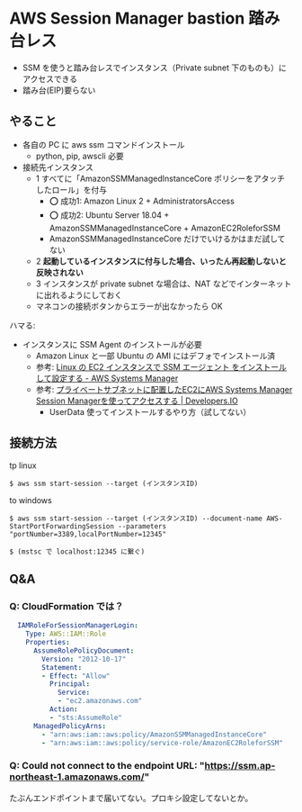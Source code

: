 # AWS Session Manager bastion 踏み台レス
- SSM を使うと踏み台レスでインスタンス（Private subnet 下のものも）にアクセスできる
- 踏み台(EIP)要らない

## やること
- 各自の PC に aws ssm コマンドインストール
    - python, pip, awscli 必要
- 接続先インスタンス
    - 1 すべてに「AmazonSSMManagedInstanceCore ポリシーをアタッチしたロール」を付与
        - :o: 成功1: Amazon Linux 2 + AdministratorsAccess
        - :o: 成功2: Ubuntu Server 18.04 + AmazonSSMManagedInstanceCore + AmazonEC2RoleforSSM
        - AmazonSSMManagedInstanceCore だけでいけるかはまだ試してない
    - 2 **起動しているインスタンスに付与した場合、いったん再起動しないと反映されない**
    - 3 インスタンスが private subnet な場合は、NAT などでインターネットに出れるようにしておく
    - マネコンの接続ボタンからエラーが出なかったら OK

ハマる:

- インスタンスに SSM Agent のインストールが必要
    - Amazon Linux と一部 Ubuntu の AMI にはデフォでインストール済
    - 参考: [Linux の EC2 インスタンスで SSM エージェント をインストールして設定する - AWS Systems Manager](https://docs.aws.amazon.com/ja_jp/systems-manager/latest/userguide/sysman-install-ssm-agent.html)
    - 参考: [プライベートサブネットに配置したEC2にAWS Systems Manager Session Managerを使ってアクセスする | Developers.IO](https://dev.classmethod.jp/articles/ssm-session-manager-private/)
        - UserData 使ってインストールするやり方（試してない）

## 接続方法
tp linux 

```
$ aws ssm start-session --target (インスタンスID)
```

to windows

```
$ aws ssm start-session --target (インスタンスID) --document-name AWS-StartPortForwardingSession --parameters "portNumber=3389,localPortNumber=12345"

$ (mstsc で localhost:12345 に繋ぐ)
```

## Q&A

### Q: CloudFormation では？

```yaml
  IAMRoleForSessionManagerLogin:
    Type: AWS::IAM::Role
    Properties:
      AssumeRolePolicyDocument:
        Version: "2012-10-17"
        Statement:
        - Effect: "Allow"
          Principal:
            Service:
            - "ec2.amazonaws.com"
          Action:
          - "sts:AssumeRole"
      ManagedPolicyArns:
        - "arn:aws:iam::aws:policy/AmazonSSMManagedInstanceCore"
        - "arn:aws:iam::aws:policy/service-role/AmazonEC2RoleforSSM"
```

### Q: Could not connect to the endpoint URL: "https://ssm.ap-northeast-1.amazonaws.com/"
たぶんエンドポイントまで届いてない。プロキシ設定してないとか。

